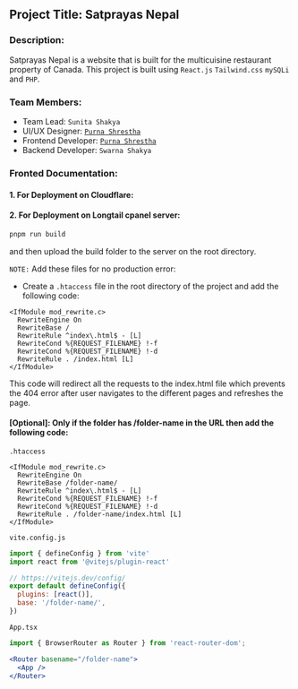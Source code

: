 
## Project Title: Satprayas Nepal 

### Description:
Satprayas Nepal is a website that is built for the multicuisine restaurant property of Canada. This project is built using `React.js` `Tailwind.css` `mySQLi` and `PHP`. 

### Team Members:
- Team Lead: `Sunita Shakya`
- UI/UX Designer: [`Purna Shrestha`](https://www.purnashrestha.com.np/)
- Frontend Developer: [`Purna Shrestha`](https://www.purnashrestha.com.np/)
- Backend Developer: `Swarna Shakya`

### Fronted Documentation:

#### 1. For Deployment on Cloudflare: 


#### 2. For Deployment on Longtail cpanel server: 

```jsx
pnpm run build
```
and then upload the build folder to the server on the root directory.

`NOTE:` Add these files for no production error: 

- Create a `.htaccess` file in the root directory of the project and add the following code: 
```
<IfModule mod_rewrite.c>
  RewriteEngine On
  RewriteBase /
  RewriteRule ^index\.html$ - [L]
  RewriteCond %{REQUEST_FILENAME} !-f
  RewriteCond %{REQUEST_FILENAME} !-d
  RewriteRule . /index.html [L]
</IfModule>
```
This code will redirect all the requests to the index.html file which prevents the 404 error after user navigates to the different pages and refreshes the page.

#### [Optional]: Only if the folder has /folder-name in the URL then add the following code: 

`.htaccess`
```
<IfModule mod_rewrite.c>
  RewriteEngine On
  RewriteBase /folder-name/
  RewriteRule ^index\.html$ - [L]
  RewriteCond %{REQUEST_FILENAME} !-f
  RewriteCond %{REQUEST_FILENAME} !-d
  RewriteRule . /folder-name/index.html [L]
</IfModule>
```

`vite.config.js`
```jsx
import { defineConfig } from 'vite'
import react from '@vitejs/plugin-react'

// https://vitejs.dev/config/
export default defineConfig({
  plugins: [react()],
  base: '/folder-name/',
})
```

`App.tsx`
```jsx
import { BrowserRouter as Router } from 'react-router-dom';

<Router basename="/folder-name">
  <App />
</Router>
```